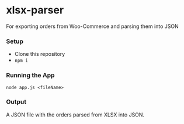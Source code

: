 # xlsx-parser
For exporting orders from Woo-Commerce and parsing them into JSON

### Setup
* Clone this repository
* `npm i`


### Running the App
`node app.js <fileName>`

### Output 
A JSON file with the orders parsed from XLSX into JSON. 

